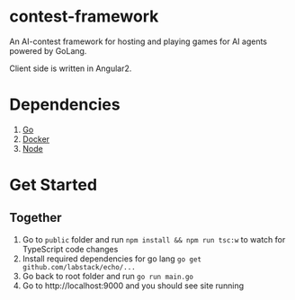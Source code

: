 # contest-framework

An AI-contest framework for hosting and playing games for AI agents powered by GoLang.

Client side is written in Angular2.

# Dependencies

1. [Go](https://golang.org/)
2. [Docker](https://www.docker.com/)
3. [Node](https://nodejs.org/en/)

# Get Started

## Together

1. Go to `public` folder and run `npm install && npm run tsc:w` to watch for TypeScript code changes
2. Install required dependencies for go lang `go get github.com/labstack/echo/...`
3. Go back to root folder and run `go run main.go`
4. Go to http://localhost:9000 and you should see site running
